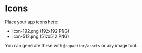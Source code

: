 # Icons

Place your app icons here:
- icon-192.png (192x192 PNG)
- icon-512.png (512x512 PNG)

You can generate these with `@capacitor/assets` or any image tool.